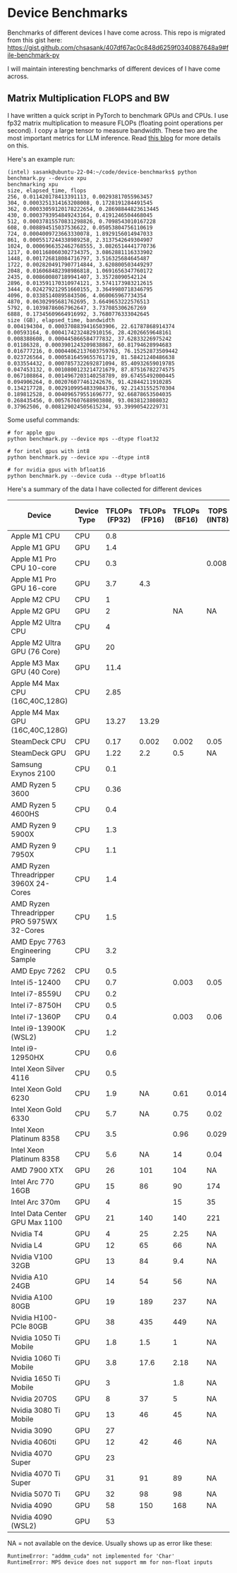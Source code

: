 # Device Benchmarks

Benchmarks of different devices I have come across. This repo is migrated from this gist here: https://gist.github.com/chsasank/407df67ac0c848d6259f0340887648a9#file-benchmark-py

I will maintain interesting benchmarks of different devices of I have come across.

## Matrix Multiplication FLOPS and BW

I have written a quick script in PyTorch to benchmark GPUs and CPUs. I use fp32 matrix multiplication to measure FLOPs (floating point operations per second). I copy a large tensor to measure bandwidth. These two are the most important metrics for LLM inference. Read [this blog](https://chsasank.com/llm-system-design.html) for more details on this.


Here's an example run:

```
(intel) sasank@ubuntu-22-04:~/code/device-benchmarks$ python benchmark.py --device xpu
benchmarking xpu
size, elapsed_time, flops
256, 0.011420178413391113, 0.00293817055963457
304, 0.0003251314163208008, 0.1728191284491545
362, 0.00033059120178222654, 0.28698844823613445
430, 0.0003793954849243164, 0.4191246504468045
512, 0.00037815570831298826, 0.7098543010167228
608, 0.008894515037536622, 0.05053804756110619
724, 0.0004009723663330078, 1.8929156014947033
861, 0.0005517244338989258, 2.3137542649304907
1024, 0.0006966352462768555, 3.0826514441770736
1217, 0.001168060302734375, 3.0862881116333902
1448, 0.001726818084716797, 3.516325684645487
1722, 0.0028204917907714844, 3.620800503449297
2048, 0.016068482398986818, 1.0691656347760172
2435, 0.008600807189941407, 3.35728090542124
2896, 0.013591170310974121, 3.5741173983212615
3444, 0.024279212951660155, 3.3649980718346795
4096, 0.03385140895843506, 4.060065967734354
4870, 0.06302995681762695, 3.6649653222576513
5792, 0.10398786067962647, 3.737085306267269
6888, 0.17345609664916992, 3.7680776333042645
size (GB), elapsed_time, bandwidth
0.004194304, 0.0003708839416503906, 22.61787868914374
0.00593164, 0.0004174232482910156, 28.42026659648161
0.008388608, 0.000445866584777832, 37.62833226975242
0.01186328, 0.0003901243209838867, 60.81794628994683
0.016777216, 0.00044062137603759763, 76.15252873509442
0.023726564, 0.0005816459655761719, 81.58421240486638
0.033554432, 0.0007857322692871094, 85.40932659019785
0.047453132, 0.0010800123214721679, 87.87516782274575
0.067108864, 0.0014967203140258789, 89.67455492000445
0.094906264, 0.002076077461242676, 91.42844211910285
0.134217728, 0.0029109954833984376, 92.21431552570304
0.189812528, 0.004096579551696777, 92.66878653504035
0.268435456, 0.005767607688903808, 93.0838123808032
0.37962506, 0.008129024505615234, 93.39990542229731

```

Some useful commands:

```
# for apple gpu
python benchmark.py --device mps --dtype float32

# for intel gpus with int8
python benchmark.py --device xpu --dtype int8

# for nvidia gpus with bfloat16
python benchmark.py --device cuda --dtype bfloat16
```


Here's a summary of the data I have collected for different devices

| Device | Device Type | TFLOPs (FP32) | TFLOPs (FP16)| TFLOPs (BF16) | TOPS (INT8) | Memory Bandwidth (GB/s) |
|---|---|---|---|---|---|---|
| Apple M1 CPU | CPU | 0.8 |  |  |  |  | 46 |
| Apple M1 GPU | GPU | 1.4 |  |  |  |  | 56 |
| Apple M1 Pro CPU 10-core | CPU | 0.3 |  |  | 0.008  | 96 |
| Apple M1 Pro GPU 16-core | GPU | 3.7 | 4.3 |  |  | 176 |
| Apple M2 CPU | CPU | 1 |    ||  | 60 |
| Apple M2 GPU | GPU | 2 |  | NA | NA | 90 |
| Apple M2 Ultra CPU | CPU | 4 |  |  |  | 311 |
| Apple M2 Ultra GPU (76 Core) | GPU | 20 |  |  |  | 636 |
| Apple M3 Max GPU (40 Core) | GPU | 11.4 |  |  |  | 318 |
| Apple M4 Max CPU (16C,40C,128G) | CPU | 2.85 |  |  |  | 336 |
| Apple M4 Max GPU (16C,40C,128G) | GPU | 13.27 | 13.29 |  |  | 396 |
| SteamDeck CPU | CPU | 0.17 | 0.002 | 0.002 | 0.05 | 20 |
| SteamDeck GPU | GPU | 1.22 | 2.2 | 0.5 | NA | 69 |
| Samsung Exynos 2100 | CPU | 0.1 |  |  |  | 16 |
| AMD Ryzen 5 3600 | CPU | 0.36 |  |  |  | 14 |
| AMD Ryzen 5 4600HS | CPU | 0.4 |  |  |  | 22 |
| AMD Ryzen 9 5900X | CPU | 1.3 |  |  |  | 29 |
| AMD Ryzen 9 7950X | CPU | 1.1 |  |  |  | 28 |
| AMD Ryzen Threadripper 3960X 24-Cores | CPU | 1.4 |  |  |  | 44 |
| AMD Ryzen Threadripper PRO 5975WX 32-Cores | CPU | 1.5 |  |  |  | 28 |
| AMD Epyc 7763 Engineering Sample | CPU | 3.2 |  |  |  | 115 |
| AMD Epyc 7262 | CPU | 0.5 |  |  |  | 80 |
| Intel i5-12400 | CPU | 0.7 |  | 0.003 | 0.05 | 26 |
| Intel i7-8559U | CPU | 0.2 |  |  |  | 10 |
| Intel i7-8750H | CPU | 0.5 |  |  |  | 15 |
| Intel i7-1360P | CPU | 0.4 |  | 0.003 | 0.06 | 24 |
| Intel i9-13900K (WSL2) | CPU | 1.2 |  |  |  | 49 |
| Intel i9-12950HX | CPU | 0.6 | | | | 40 |
| Intel Xeon Silver 4116 | CPU | 0.5 |  |  |  | 20 |
| Intel Xeon Gold 6230 | CPU | 1.9 | NA | 0.61 | 0.014 | 17.5 |
| Intel Xeon Gold 6330 | CPU | 5.7 | NA | 0.75 | 0.02 | 81 |
| Intel Xeon Platinum 8358 | CPU | 3.5 |  | 0.96 | 0.029  | 96 |
| Intel Xeon Platinum 8358 | CPU | 5.6 | NA | 14 | 0.04 | 137 |
| AMD 7900 XTX | GPU | 26 | 101 | 104 | NA | 792 |
| Intel Arc 770 16GB | GPU | 15 | 86 | 90 | 174 | 452 |
| Intel Arc 370m | GPU | 4 |  | 15 | 35 | 93 |
| Intel Data Center GPU Max 1100 | GPU | 21 | 140 | 140 | 221 | 781 |
| Nvidia T4 | GPU | 4 | 25 | 2.25 | NA | 240 |
| Nvidia L4 | GPU | 12 | 65 | 66 | NA | 235 |
| Nvidia V100 32GB | GPU | 13 | 84 | 9.4 | NA  | 766 |
| Nvidia A10 24GB | GPU | 14 | 54 | 56 | NA | 469 |
| Nvidia A100 80GB | GPU | 19 | 189 | 237 | NA | 1490 |
| Nvidia H100-PCIe 80GB | GPU | 38 | 435 | 449 | NA  | 1630 |
| Nvidia 1050 Ti Mobile | GPU | 1.8 |1.5  | 1 | NA | 97 |
| Nvidia 1060 Ti Mobile | GPU | 3.8 | 17.6  | 2.18 | NA | 222 |
| Nvidia 1650 Ti Mobile | GPU | 3 |  | 1.8 | NA | 172 |
| Nvidia 2070S | GPU | 8 | 37 | 5 | NA | 831 |
| Nvidia 3080 Ti Mobile | GPU | 13 | 46 | 45 | NA | 475 |
| Nvidia 3090 | GPU | 27 |  |  |  | 831 |
| Nvidia 4060ti | GPU | 12 | 42 | 46 | NA | 234 |
| Nvidia 4070 Super | GPU | 23 |  |  |  | 411 |
| Nvidia 4070 Ti Super | GPU | 31 | 91 | 89 | NA | 602 |
| Nvidia 5070 Ti | GPU | 32 | 98 | 98 | NA | 762 |
| Nvidia 4090 | GPU | 58 | 150 | 168 | NA | 912 |
| Nvidia 4090 (WSL2) | GPU | 53 |  |  |  | 885 |


NA = not available on the device. Usually shows up as error like these:

```
RuntimeError: "addmm_cuda" not implemented for 'Char'
RuntimeError: MPS device does not support mm for non-float inputs
```
